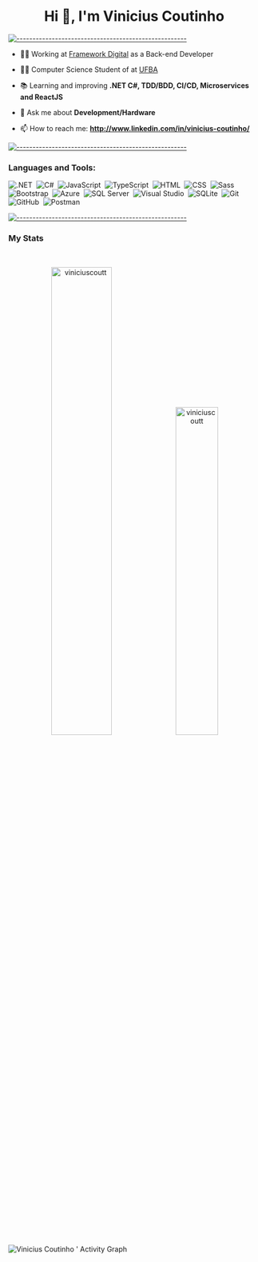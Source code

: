 <h1 align="center">Hi 👋, I'm Vinicius Coutinho</h1>

[![-----------------------------------------------------](https://raw.githubusercontent.com/ViniciusCoutt/ViniciusCoutt/main/colored.png)](#installation)

- 👨‍💻 Working at [Framework Digital](https://www.frameworkdigital.com.br/) as a Back-end Developer

- 🧑‍🎓 Computer Science Student of at [UFBA](https://ufba.br)

- 📚 Learning and improving **.NET C#, TDD/BDD, CI/CD, Microservices and ReactJS**

- 💬 Ask me about **Development/Hardware**

- 📫 How to reach me: **http://www.linkedin.com/in/vinicius-coutinho/**

<!-- [![-----------------------------------------------------](https://raw.githubusercontent.com/ViniciusCoutt/ViniciusCoutt/main/colored.png)](#installation)

<h3 align="left">Connect with me:</h3>

<p align="left">
<a href="https://linkedin.com/in/vinicius-coutinho" target="blank"><img align="center" src="https://raw.githubusercontent.com/rahuldkjain/github-profile-readme-generator/master/src/images/icons/Social/linked-in-alt.svg" alt="vinicius-coutinho" height="30" width="40" /></a>
</p> -->

[![-----------------------------------------------------](https://raw.githubusercontent.com/ViniciusCoutt/ViniciusCoutt/main/colored.png)](#installation)

<h3 align="left">Languages and Tools:</h3>

![.NET](https://img.shields.io/badge/.NET-5C2D91?flat&logo=.net&logoColor=white)&nbsp;
![C#](https://img.shields.io/badge/C%23-239120?flat&logo=c-sharp&logoColor=white)&nbsp;
![JavaScript](https://img.shields.io/badge/JavaScript-F7DF1E?flat&logo=javascript&logoColor=black)&nbsp;
![TypeScript](https://img.shields.io/badge/TypeScript-007ACC?flat&logo=typescript&logoColor=white)&nbsp;
![HTML](https://img.shields.io/badge/HTML5-E34F26?flat&logo=html5&logoColor=white)&nbsp;
![CSS](https://img.shields.io/badge/CSS3-1572B6?flat&logo=css3&logoColor=white)&nbsp;
![Sass](https://img.shields.io/badge/Sass-CC6699?flat&logo=sass&logoColor=white)&nbsp;
![Bootstrap](https://img.shields.io/badge/Bootstrap-563D7C?flat&logo=bootstrap&logoColor=white)&nbsp;
![Azure](https://img.shields.io/badge/Microsoft_Azure-0089D6?flat&logo=microsoft-azure&logoColor=white)&nbsp;
![SQL Server](https://img.shields.io/badge/Microsoft_SQL_Server-CC2927?flat&logo=microsoft-sql-server&logoColor=white)&nbsp;
![Visual Studio](https://img.shields.io/badge/Visual_Studio-5C2D91?flat&logo=visual%20studio&logoColor=white)&nbsp;
![SQLite](https://img.shields.io/badge/SQLite-07405E?flat&logo=sqlite&logoColor=white)&nbsp;
![Git](https://img.shields.io/badge/GIT-E44C30?flat&logo=git&logoColor=white)&nbsp;
![GitHub](https://img.shields.io/badge/GitHub-100000?flat&logo=github&logoColor=white)&nbsp;
![Postman](https://img.shields.io/badge/-Postman-05122A?flat&logo=postman)&nbsp; 

<!-- ![.NET](https://img.shields.io/badge/.NET-5C2D91?style=for-the-badge&logo=.net&logoColor=white)&nbsp;
![C#](https://img.shields.io/badge/C%23-239120?style=for-the-badge&logo=c-sharp&logoColor=white)&nbsp;
![JavaScript](https://img.shields.io/badge/JavaScript-F7DF1E?style=for-the-badge&logo=javascript&logoColor=black)&nbsp;
![TypeScript](https://img.shields.io/badge/TypeScript-007ACC?style=for-the-badge&logo=typescript&logoColor=white)&nbsp;
![HTML](https://img.shields.io/badge/HTML5-E34F26?style=for-the-badge&logo=html5&logoColor=white)&nbsp;
![CSS](https://img.shields.io/badge/CSS3-1572B6?style=for-the-badge&logo=css3&logoColor=white)&nbsp;
![Sass](https://img.shields.io/badge/Sass-CC6699?style=for-the-badge&logo=sass&logoColor=white)&nbsp;
![Bootstrap](https://img.shields.io/badge/Bootstrap-563D7C?style=for-the-badge&logo=bootstrap&logoColor=white)&nbsp;
![Azure](https://img.shields.io/badge/Microsoft_Azure-0089D6?style=for-the-badge&logo=microsoft-azure&logoColor=white)&nbsp;
![SQL Server](https://img.shields.io/badge/Microsoft_SQL_Server-CC2927?style=for-the-badge&logo=microsoft-sql-server&logoColor=white)&nbsp;
![Visual Studio](https://img.shields.io/badge/Visual_Studio-5C2D91?style=for-the-badge&logo=visual%20studio&logoColor=white)&nbsp;
![SQLite](https://img.shields.io/badge/SQLite-07405E?style=for-the-badge&logo=sqlite&logoColor=white)&nbsp;
![Git](https://img.shields.io/badge/GIT-E44C30?style=for-the-badge&logo=git&logoColor=white)&nbsp;
![GitHub](https://img.shields.io/badge/GitHub-100000?style=for-the-badge&logo=github&logoColor=white)&nbsp;
![Postman](https://img.shields.io/badge/-Postman-05122A?style=for-the-badge&logo=postman)&nbsp;

![C#](https://img.shields.io/badge/C%23-05122A?style=flat&logo=c-sharp&logoColor=white)&nbsp;
![Azure](https://img.shields.io/badge/Microsoft_Azure-05122A?style=flat&logo=microsoft-azure&logoColor=white)&nbsp;
![SQL Server](https://img.shields.io/badge/Microsoft_SQL_Server-05122A?style=flat&logo=microsoft-sql-server&logoColor=white)&nbsp;
![Visual Studio](https://img.shields.io/badge/Visual_Studio-05122A?style=flat&logo=visual%20studio&logoColor=white)&nbsp;
![JavaScript](https://img.shields.io/badge/-JavaScript-05122A?style=flat&logo=javascript)&nbsp;
![TypeScript](https://img.shields.io/badge/-TypeScript-05122A?style=flat&logo=typescript)&nbsp;
![HTML](https://img.shields.io/badge/-HTML-05122A?style=flat&logo=HTML5)&nbsp;
![CSS](https://img.shields.io/badge/-CSS-05122A?style=flat&logo=CSS3&logoColor=1572B6)&nbsp;
![Bootstrap](https://img.shields.io/badge/Bootstrap-05122A?style=flat&logo=bootstrap&logoColor=white)&nbsp;
![MySQL](https://img.shields.io/badge/-MySQL-05122A?style=flat&logo=mysql)&nbsp;
![Git](https://img.shields.io/badge/-Git-05122A?style=flat&logo=git)&nbsp;
![GitHub](https://img.shields.io/badge/-GitHub-05122A?style=flat&logo=github)&nbsp;
![Visual Studio Code](https://img.shields.io/badge/-Visual%20Studio%20Code-05122A?style=flat&logo=visual-studio-code&logoColor=007ACC)&nbsp;
![Postman](https://img.shields.io/badge/-Postman-05122A?style=flat&logo=postman)&nbsp;
![Sass](https://img.shields.io/badge/Sass-05122A?style=flat&logo=sass)&nbsp;
-->

[![-----------------------------------------------------](https://raw.githubusercontent.com/ViniciusCoutt/ViniciusCoutt/main/colored.png)](#installation)
<h3 align="left">My Stats</h3>

<br/>
  <p align="center"> 
     <img width="49%" src="https://github-readme-stats.vercel.app/api?username=viniciuscoutt&show_icons=true&count_private=true&theme=dark" alt="viniciuscoutt" />
     <img width="41%"  src="https://github-readme-stats.vercel.app/api/top-langs?username=viniciuscoutt&show_icons=true&locale=en&layout=compact&theme=dark" alt="viniciuscoutt"      />
  </p>
<br>

![Vinicius Coutinho ' Activity Graph](https://activity-graph.herokuapp.com/graph?username=ViniciusCoutt&custom_title=Vinicius%20Contribution%20Graph&theme=xcode&bg_color=282828&hide_border=false&line=ffffff&point=ffffff)
